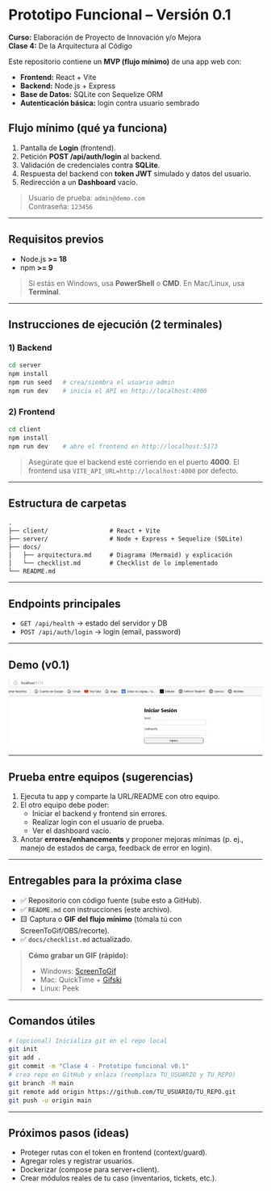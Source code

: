 # Prototipo Funcional – Versión 0.1
**Curso:** Elaboración de Proyecto de Innovación y/o Mejora  
**Clase 4:** De la Arquitectura al Código

Este repositorio contiene un **MVP (flujo mínimo)** de una app web con:
- **Frontend:** React + Vite
- **Backend:** Node.js + Express
- **Base de Datos:** SQLite con Sequelize ORM
- **Autenticación básica:** login contra usuario sembrado

## Flujo mínimo (qué ya funciona)
1. Pantalla de **Login** (frontend).
2. Petición **POST /api/auth/login** al backend.
3. Validación de credenciales contra **SQLite**.
4. Respuesta del backend con **token JWT** simulado y datos del usuario.
5. Redirección a un **Dashboard** vacío.

> Usuario de prueba: `admin@demo.com`  
> Contraseña: `123456`

---

## Requisitos previos
- Node.js **>= 18**
- npm **>= 9**

> Si estás en Windows, usa **PowerShell** o **CMD**. En Mac/Linux, usa **Terminal**.

---

## Instrucciones de ejecución (2 terminales)
### 1) Backend
```bash
cd server
npm install
npm run seed   # crea/siembra el usuario admin
npm run dev    # inicia el API en http://localhost:4000
```

### 2) Frontend
```bash
cd client
npm install
npm run dev    # abre el frontend en http://localhost:5173
```

> Asegúrate que el backend esté corriendo en el puerto **4000**. El frontend usa `VITE_API_URL=http://localhost:4000` por defecto.

---

## Estructura de carpetas
```
.
├── client/                 # React + Vite
├── server/                 # Node + Express + Sequelize (SQLite)
├── docs/
│   ├── arquitectura.md     # Diagrama (Mermaid) y explicación
│   └── checklist.md        # Checklist de lo implementado
└── README.md
```

---

## Endpoints principales
- `GET /api/health` → estado del servidor y DB
- `POST /api/auth/login` → login (email, password)

---

## Demo (v0.1)
![Demo](docs/demo.gif)


---

## Prueba entre equipos (sugerencias)
1. Ejecuta tu app y comparte la URL/README con otro equipo.
2. El otro equipo debe poder:
   - Iniciar el backend y frontend sin errores.
   - Realizar login con el usuario de prueba.
   - Ver el dashboard vacío.
3. Anotar **errores/enhancements** y proponer mejoras mínimas (p. ej., manejo de estados de carga, feedback de error en login).

---

## Entregables para la próxima clase
- ✅ Repositorio con código fuente (sube esto a GitHub).
- ✅ `README.md` con instrucciones (este archivo).
- 🟨 Captura o **GIF del flujo mínimo** (tómala tú con ScreenToGif/OBS/recorte).
- ✅ `docs/checklist.md` actualizado.

> **Cómo grabar un GIF (rápido):**
> - Windows: [ScreenToGif](https://www.screentogif.com/)  
> - Mac: QuickTime + [Gifski](https://gif.ski/)  
> - Linux: Peek

---

## Comandos útiles
```bash
# (opcional) Inicializa git en el repo local
git init
git add .
git commit -m "Clase 4 - Prototipo funcional v0.1"
# crea repo en GitHub y enlaza (reemplaza TU_USUARIO y TU_REPO)
git branch -M main
git remote add origin https://github.com/TU_USUARIO/TU_REPO.git
git push -u origin main
```

---

## Próximos pasos (ideas)
- Proteger rutas con el token en frontend (context/guard).
- Agregar roles y registrar usuarios.
- Dockerizar (compose para server+client).
- Crear módulos reales de tu caso (inventarios, tickets, etc.).
